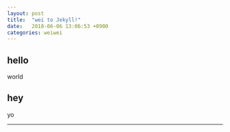 ```yaml
---
layout: post
title:  "wei to Jekyll!"
date:   2018-06-06 13:06:53 +0900
categories: weiwei
---
```

## hello

world

## hey

yo

---
